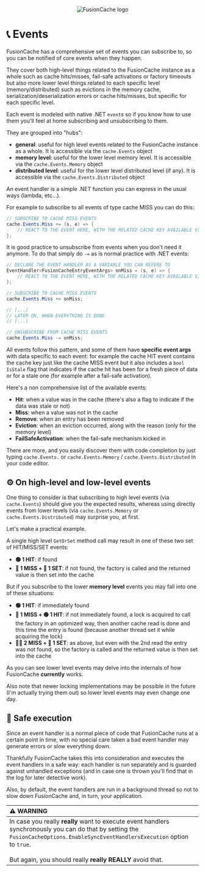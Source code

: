 <div align="center">

![FusionCache logo](logo-128x128.png)

</div>

# 📞 Events

FusionCache has a comprehensive set of events you can subscribe to, so you can be notified of core events when they happen.

They cover both high-level things related to the FusionCache instance as a whole such as cache hits/misses, fail-safe activations or factory timeouts but also more lower level things related to each specific level (memory/distributed) such as evictions in the memory cache, serialization/deserialization errors or cache hits/misses, but specific for each specific level.

Each event is modeled with native .NET `event`s so if you know how to use them you'll feel at home subscribing and unsubscribing to them.

They are grouped into "hubs":

- **general**: useful for high level events related to the FusionCache instance as a whole. It is accessible via the `cache.Events` object
- **memory level**: useful for the lower level memory level. It is accessible via the `cache.Events.Memory` object
- **distributed level**: useful for the lower level distributed level (if any). It is accessible via the `cache.Events.Distributed` object

An event handler is a simple .NET function you can express in the usual ways (lambda, etc...).

For example to subscribe to all events of type cache MISS you can do this:

```csharp
// SUBSCRIBE TO CACHE MISS EVENTS
cache.Events.Miss += (s, e) => {
    // REACT TO THE EVENT HERE, WITH THE RELATED CACHE KEY AVAILABLE VIA e.Key
};
```

It is good practice to unsubscribe from events when you don't need it anymore. To do that simply do `-=` as is normal practice with .NET events:

```csharp
// DECLARE THE EVENT HANDLER AS A VARIABLE YOU CAN REFERE TO
EventHandler<FusionCacheEntryEventArgs> onMiss = (s, e) => {
    // REACT TO THE EVENT HERE, WITH THE RELATED CACHE KEY AVAILABLE VIA e.Key
};

// SUBSCRIBE TO CACHE MISS EVENTS
cache.Events.Miss += onMiss;

// [...]
// LATER ON, WHEN EVERYTHING IS DONE
// [...]

// UNSUBSCRIBE FROM CACHE MISS EVENTS
cache.Events.Miss -= onMiss;

```

All events follow this pattern, and some of them have **specific event args** with data specific to each event: for example the cache HIT event contains the cache key just like the cache MISS event but it also includes a `bool IsStale` flag that indicates if the cache hit has been for a fresh piece of data or for a stale one (for example after a fail-safe activation).

Here's a non comprehensive list of the available events:

- **Hit**: when a value was in the cache (there's also a flag to indicate if the data was stale or not)
- **Miss**: when a value was not in the cache
- **Remove**: when an entry has been removed
- **Eviction**: when an eviction occurred, along with the reason (only for the memory level)
- **FailSafeActivation**: when the fail-safe mechanism kicked in

There are more, and you easily discover them with code completion by just typing `cache.Events.` or `cache.Events.Memory` / `cache.Events.Distributed` in your code editor.


## ⚙️ On high-level and low-level events

One thing to consider is that subscribing to high level events (via `cache.Events`) should give you the expected results, whereas using directly events from lower levels (via `cache.Events.Memory` or `cache.Events.Distributed`) may surprise you, at first.

Let's make a practical example.

A single high level `GetOrSet` method call may result in one of these two set of HIT/MISS/SET events:

- **🟢 1 HIT**: if found
- **🔴 1 MISS + 🔵 1 SET**: if not found, the factory is called and the returned value is then set into the cache

But if you subscribe to the lower **memory level** events you may fall into one of these situations:

- **🟢 1 HIT**: if immediately found
- **🔴 1 MISS + 🟢 1 HIT**: if not immediately found, a lock is acquired to call the factory in an optimized way, then another cache read is done and this time the entry is found (because another thread set it while acquiring the lock)
- **🔴🔴 2 MISS + 🔵 1 SET**: as above, but even with the 2nd read the entry was not found, so the factory is called and the returned value is then set into the cache

As you can see lower level events may delve into the internals of how FusionCache **currently** works.

Also note that newer locking implementations may be possible in the future (I'm actually trying them out) so lower level events may even change one day.


## 👷 Safe execution
Since an event handler is a normal piece of code that FusionCache runs at a certain point in time, with no special care taken a bad event handler may generate errors or slow everything down.

Thankfully FusionCache takes this into consideration and executes the event handlers in a safe way: each handler is run separately and is guarded against unhandled exceptions (and in case one is thrown you'll find that in the log for later detective work).

Also, by default, the event handlers are run in a background thread so not to slow down FusionCache and, in turn, your application.

| :warning: WARNING |
|:------------------|
| In case you really **really** want to execute event handlers synchronously you can do that by setting the `FusionCacheOptions.EnableSyncEventHandlersExecution` option to `true`. <br/> <br/> But again, you should really **really** **REALLY** avoid that. |